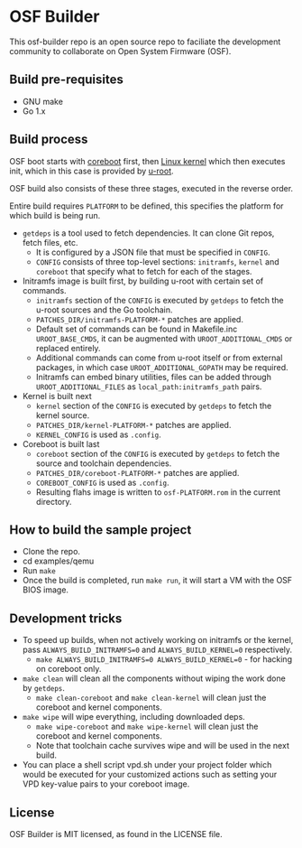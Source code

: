 # OSF Builder

This osf-builder repo is an open source repo to faciliate the development
community to collaborate on Open System Firmware (OSF).

## Build pre-requisites

 * GNU make
 * Go 1.x

## Build process

OSF boot starts with [coreboot](https://coreboot.org/) first, then [Linux kernel](https://kernel.org/) which then executes init, which in this case is provided by [u-root](https://github.com/u-root/u-root).

OSF build also consists of these three stages, executed in the reverse order.

Entire build requires `PLATFORM` to be defined, this specifies the platform for which build is being run.

 * `getdeps` is a tool used to fetch dependencies. It can clone Git repos, fetch files, etc.
   * It is configured by a JSON file that must be specified in `CONFIG`.
   * `CONFIG` consists of three top-level sections: `initramfs`, `kernel` and `coreboot` that specify what to fetch for each of the stages.
 * Initramfs image is built first, by building u-root with certain set of commands.
   * `initramfs` section of the `CONFIG` is executed by `getdeps` to fetch the u-root sources and the Go toolchain.
   * `PATCHES_DIR/initramfs-PLATFORM-*` patches are applied.
   * Default set of commands can be found in Makefile.inc `UROOT_BASE_CMDS`, it can be augmented with `UROOT_ADDITIONAL_CMDS` or replaced entirely.
   * Additional commands can come from u-root itself or from external packages, in which case `UROOT_ADDITIONAL_GOPATH` may be required.
   * Initramfs can embed binary utilities, files can be added through `UROOT_ADDITIONAL_FILES` as `local_path:initramfs_path` pairs.
 * Kernel is built next
   * `kernel` section of the `CONFIG` is executed by `getdeps` to fetch the kernel source.
   * `PATCHES_DIR/kernel-PLATFORM-*` patches are applied.
   * `KERNEL_CONFIG` is used as `.config`.
 * Coreboot is built last
   * `coreboot` section of the `CONFIG` is executed by `getdeps` to fetch the source and toolchain dependencies.
   * `PATCHES_DIR/coreboot-PLATFORM-*` patches are applied.
   * `COREBOOT_CONFIG` is used as `.config`.
   * Resulting flahs image is written to `osf-PLATFORM.rom` in the current directory.

## How to build the sample project

* Clone the repo.
* cd examples/qemu
* Run `make`
* Once the build is completed, run `make run`, it will start a VM with the OSF BIOS image.

## Development tricks

 * To speed up builds, when not actively working on initramfs or the kernel, pass `ALWAYS_BUILD_INITRAMFS=0` and `ALWAYS_BUILD_KERNEL=0` respectively.
   * `make ALWAYS_BUILD_INITRAMFS=0 ALWAYS_BUILD_KERNEL=0` - for hacking on coreboot only.
 * `make clean` will clean all the components without wiping the work done by `getdeps`.
   * `make clean-coreboot` and `make clean-kernel` will clean just the coreboot and kernel components.
 * `make wipe` will wipe everything, including downloaded deps.
   * `make wipe-coreboot` and `make wipe-kernel` will clean just the coreboot and kernel components.
   * Note that toolchain cache survives wipe and will be used in the next build.
* You can place a shell script vpd.sh under your project folder which would be executed for your customized actions such as setting your VPD key-value pairs to your coreboot image.

## License

OSF Builder is MIT licensed, as found in the LICENSE file.

